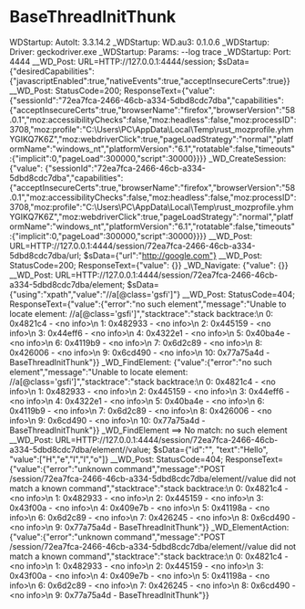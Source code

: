 # BaseThreadInitThunk
WDStartup: AutoIt: 3.3.14.2 _WDStartup: WD.au3: 0.1.0.6 _WDStartup: Driver: geckodriver.exe _WDStartup: Params: --log trace _WDStartup: Port:   4444 __WD_Post: URL=HTTP://127.0.0.1:4444/session; $sData={"desiredCapabilities":{"javascriptEnabled":true,"nativeEvents":true,"acceptInsecureCerts":true}} __WD_Post: StatusCode=200; ResponseText={"value": {"sessionId":"72ea7fca-2466-46cb-a334-5dbd8cdc7dba","capabilities":{"acceptInsecureCerts":true,"browserName":"firefox","browserVersion":"58.0.1","moz:accessibilityChecks":false,"moz:headless":false,"moz:processID":3708,"moz:profile":"C:\\Users\\PC\\AppData\\Local\\Temp\\rust_mozprofile.yhmYGIKQ7K6Z","moz:webdriverClick":true,"pageLoadStrategy":"normal","platformName":"windows_nt","platformVersion":"6.1","rotatable":false,"timeouts":{"implicit":0,"pageLoad":300000,"script":30000}}}} _WD_CreateSession: {"value": {"sessionId":"72ea7fca-2466-46cb-a334-5dbd8cdc7dba","capabilities":{"acceptInsecureCerts":true,"browserName":"firefox","browserVersion":"58.0.1","moz:accessibilityChecks":false,"moz:headless":false,"moz:processID":3708,"moz:profile":"C:\\Users\\PC\\AppData\\Local\\Temp\\rust_mozprofile.yhmYGIKQ7K6Z","moz:webdriverClick":true,"pageLoadStrategy":"normal","platformName":"windows_nt","platformVersion":"6.1","rotatable":false,"timeouts":{"implicit":0,"pageLoad":300000,"script":30000}}}} __WD_Post: URL=HTTP://127.0.0.1:4444/session/72ea7fca-2466-46cb-a334-5dbd8cdc7dba/url; $sData={"url":"http://google.com"} __WD_Post: StatusCode=200; ResponseText={"value": {}} _WD_Navigate: {"value": {}} __WD_Post: URL=HTTP://127.0.0.1:4444/session/72ea7fca-2466-46cb-a334-5dbd8cdc7dba/element; $sData={"using":"xpath","value":"//a[@class='gsfi']"} __WD_Post: StatusCode=404; ResponseText={"value":{"error":"no such element","message":"Unable to locate element: //a[@class='gsfi']","stacktrace":"stack backtrace:\n   0:           0x4821c4 - &lt;no info>\n   1:           0x482933 - &lt;no info>\n   2:           0x445159 - &lt;no info>\n   3:           0x44eff6 - &lt;no info>\n   4:           0x4322e1 - &lt;no info>\n   5:           0x40ba4e - &lt;no info>\n   6:           0x4119b9 - &lt;no info>\n   7:           0x6d2c89 - &lt;no info>\n   8:           0x426006 - &lt;no info>\n   9:           0x6cd490 - &lt;no info>\n  10:         0x77a75a4d - BaseThreadInitThunk"}} _WD_FindElement: {"value":{"error":"no such element","message":"Unable to locate element: //a[@class='gsfi']","stacktrace":"stack backtrace:\n   0:           0x4821c4 - &lt;no info>\n   1:           0x482933 - &lt;no info>\n   2:           0x445159 - &lt;no info>\n   3:           0x44eff6 - &lt;no info>\n   4:           0x4322e1 - &lt;no info>\n   5:           0x40ba4e - &lt;no info>\n   6:           0x4119b9 - &lt;no info>\n   7:           0x6d2c89 - &lt;no info>\n   8:           0x426006 - &lt;no info>\n   9:           0x6cd490 - &lt;no info>\n  10:         0x77a75a4d - BaseThreadInitThunk"}} _WD_FindElement ==> No match: no such element __WD_Post: URL=HTTP://127.0.0.1:4444/session/72ea7fca-2466-46cb-a334-5dbd8cdc7dba/element//value; $sData={"id":"", "text":"Hello", "value":["H","e","l","l","o"]} __WD_Post: StatusCode=404; ResponseText={"value":{"error":"unknown command","message":"POST /session/72ea7fca-2466-46cb-a334-5dbd8cdc7dba/element//value did not match a known command","stacktrace":"stack backtrace:\n   0:           0x4821c4 - &lt;no info>\n   1:           0x482933 - &lt;no info>\n   2:           0x445159 - &lt;no info>\n   3:           0x43f00a - &lt;no info>\n   4:           0x409e7b - &lt;no info>\n   5:           0x41198a - &lt;no info>\n   6:           0x6d2c89 - &lt;no info>\n   7:           0x426245 - &lt;no info>\n   8:           0x6cd490 - &lt;no info>\n   9:         0x77a75a4d - BaseThreadInitThunk"}} _WD_ElementAction: {"value":{"error":"unknown command","message":"POST /session/72ea7fca-2466-46cb-a334-5dbd8cdc7dba/element//value did not match a known command","stacktrace":"stack backtrace:\n   0:           0x4821c4 - &lt;no info>\n   1:           0x482933 - &lt;no info>\n   2:           0x445159 - &lt;no info>\n   3:           0x43f00a - &lt;no info>\n   4:           0x409e7b - &lt;no info>\n   5:           0x41198a - &lt;no info>\n   6:           0x6d2c89 - &lt;no info>\n   7:           0x426245 - &lt;no info>\n   8:           0x6cd490 - &lt;no info>\n   9:         0x77a75a4d - BaseThreadInitThunk"}}
